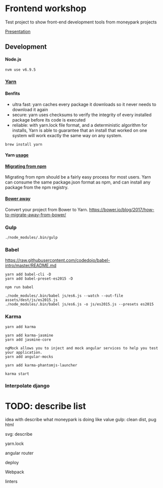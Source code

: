# Frontend workshop
Test project to show front-end development tools from moneypark projects

[Presentation](https://julia-dizhak.github.io/presentations/topic-moneypark-frontend-workshop/)


## Development

#### Node.js
```version
nvm use v6.9.5
```

### [Yarn](https://yarnpkg.com)
#### Benfits
<ul>
<li>ultra fast: yarn caches every package it downloads so it never needs to download it again</li>
<li>secure: yarn uses checksums to verify the integrity of every installed package before its code is executed</li>
<li>reliable: with yarn.lock file format, and a deterministic algorithm for installs, Yarn is able to guarantee that an install that worked on one system will work exactly the same way on any system.</li>
</ul>

```installation
brew install yarn
```

#### Yarn [usage](https://yarnpkg.com/en/docs/usage)


#### [Migrating from npm](https://yarnpkg.com/lang/en/docs/migrating-from-npm/)
Migrating from npm should be a fairly easy process for most users. Yarn can consume the same package.json format as npm, and can install any package from the npm registry.


#### [Bower away](https://github.com/sheerun/bower-away)
Convert your project from Bower to Yarn.
https://bower.io/blog/2017/how-to-migrate-away-from-bower/


### Gulp
```run default task
./node_modules/.bin/gulp
```

### Babel
https://raw.githubusercontent.com/codedojo/babel-intro/master/README.md

```install
yarn add babel-cli -D
yarn add babel-preset-es2015 -D
```

```run
npm run babel
```

```
./node_modules/.bin/babel js/es6.js --watch --out-file assets/dest/js/es2015.js
./node_modules/.bin/babel js/es6.js -o js/es2015.js --presets es2015
```

### Karma

```install Karma
yarn add karma
```

```install Jasmine
yarn add karma-jasmine
yarn add jasmine-core
```

```install ngMock
ngMock allows you to inject and mock angular services to help you test your application.
yarn add angular-mocks
```

```install Browsers
yarn add karma-phantomjs-launcher
```

```
karma start
```

### Interpolate django



# TODO: describe list
idea with describe what moneypark is doing like value
gulp: clean dist, pug html

svg: describe

yarn.lock

angular router

deploy

Webpack

linters
